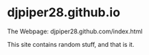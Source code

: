 # djpiper28.github.io
The Webpage:
djpiper28.github.com/index.html

This site contains random stuff, and that is it.
